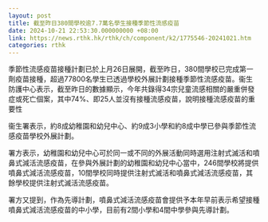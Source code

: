 ```yaml
---
layout: post
title: 截至昨日380間學校逾7.7萬名學生接種季節性流感疫苗
date: 2024-10-21 22:53:30.000000000 +08:00
link: https://news.rthk.hk/rthk/ch/component/k2/1775546-20241021.htm
categories: rthk
---
```


季節性流感疫苗接種計劃已於上月26日展開，截至昨日，380間學校已完成第一劑疫苗接種，超過77800名學生已透過學校外展計劃接種季節性流感疫苗。衞生防護中心表示，截至昨日的數據顯示，今年共錄得34宗兒童流感相關的嚴重併發症或死亡個案，其中74%、即25人並沒有接種流感疫苗，說明接種流感疫苗的重要性

衞生署表示，約8成幼稚園和幼兒中心、約9成3小學和約8成中學已參與季節性流感疫苗學校外展計劃。

署方表示，幼稚園和幼兒中心可於同一或不同的外展活動同時選用注射式滅活和噴鼻式減活流感疫苗，在參與外展計劃的幼稚園和幼兒中心當中，246間學校將提供噴鼻式減活流感疫苗，10間學校同時提供注射式滅活和噴鼻式減活流感疫苗，其餘學校提供注射式滅活流感疫苗。

署方又提到，作為先導計劃，噴鼻式減活流感疫苗會提供予本年早前表示希望接種噴鼻式減活流感疫苗的中小學，目前有2間小學和4間中學參與先導計劃。
